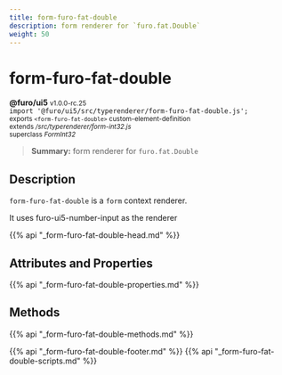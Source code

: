```yaml
---
title: form-furo-fat-double
description: form renderer for `furo.fat.Double`
weight: 50
---
```


# form-furo-fat-double
**@furo/ui5** <small>v1.0.0-rc.25</small>
<br>`import '@furo/ui5/src/typerenderer/form-furo-fat-double.js';`<small>
<br>exports `<form-furo-fat-double>` custom-element-definition
<br>extends */src/typerenderer/form-int32.js*
<br>superclass *FormInt32*</small>

> **Summary:** form renderer for `furo.fat.Double`

## Description

`form-furo-fat-double` is a `form` context renderer.

It uses furo-ui5-number-input as the renderer

{{% api "_form-furo-fat-double-head.md" %}}

## Attributes and Properties
{{% api "_form-furo-fat-double-properties.md" %}}



## Methods
{{% api "_form-furo-fat-double-methods.md" %}}





{{% api "_form-furo-fat-double-footer.md" %}}
{{% api "_form-furo-fat-double-scripts.md" %}}
